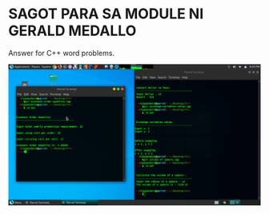 # SAGOT PARA SA MODULE NI GERALD MEDALLO

Answer for C++ word problems.

![FIRST RUN OF MY TOOL](https://github.com/mkdirlove/ANSWERS-C-/blob/master/preview.png)
